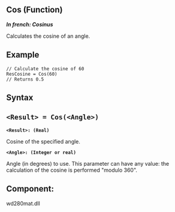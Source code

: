 
## Cos (Function)

***In french: Cosinus***



<a name="XUse"></a>
<a name="Use"></a>
<a name="description"></a>
Calculates the cosine of an angle.




<a name="Example1"></a>
<a name="sample_code"></a>

## Example


```wl
// Calculate the cosine of 60
ResCosine = Cos(60)
// Returns 0.5
```

<a name="XSYNTAX"></a>
<a name="SYNTAX1"></a>

## Syntax

`<Result> = Cos(<Angle>)`
---

**`<Result>: (Real)`**

Cosine of the specified angle.

**`<Angle>: (Integer or real)`**

Angle (in degrees) to use. This parameter can have any value: the calculation of the cosine is performed "modulo 360".  



<a name="XComponent"></a>

## Component:
wd280mat.dll
